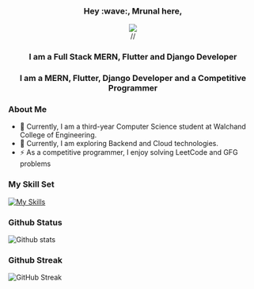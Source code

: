 <h3 align="center">Hey :wave:, Mrunal here,</h3>
<div  id="header" align="center"><img src="https://media.giphy.com/media/v1.Y2lkPTc5MGI3NjExNDJjODFhNWIzNmU1Y2NhOWE4MWMyZDRhYWY4MWNkOTdhNmE0NWZlMSZjdD1n/2IudUHdI075HL02Pkk/giphy.gif"></div>
<div id="header" align="center">
 // <h3> I am a Full Stack MERN, Flutter and Django Developer</h3>
 <h3> I am a MERN, Flutter, Django Developer and a Competitive Programmer</h3>
</div>
</n>
<div><h3>About Me</h3></div>

- 🔭 Currently, I am a third-year Computer Science student at Walchand College of Engineering.
- 🌱 Currently, I am exploring Backend and Cloud technologies.
- ⚡ As a competitive programmer, I enjoy solving LeetCode and GFG problems


<div><h3>My Skill Set</h3></div>

 [![My Skills](https://skillicons.dev/icons?i=c,cpp,html,nodejs,express,react,flutter,django,mongodb,linux,mysql,github,javascript,vscode,postman,firebase,docker,tailwind,swift,sqlite,redux,git)](https://skillicons.dev)

  
 <div><h3>Github Status</h3></div>
  
   ![Github stats](https://github-readme-stats.vercel.app/api?username=mrunalk05&theme=highcontrast&show_icons=true&count_private=true)
  
 <div><h3>Github Streak</h3></div>

![GitHub Streak](https://github-readme-streak-stats.herokuapp.com?user=mrunalk05&theme=cobalt&date_format=j%20M%5B%20Y%5D&background=000000&border=7536B2&stroke=9243DD&ring=89502D&fire=FF9554&currStreakNum=D280FF&sideNums=BC52FF&currStreakLabel=64EAE2&sideLabels=48A8A2&dates=A42EE5)

